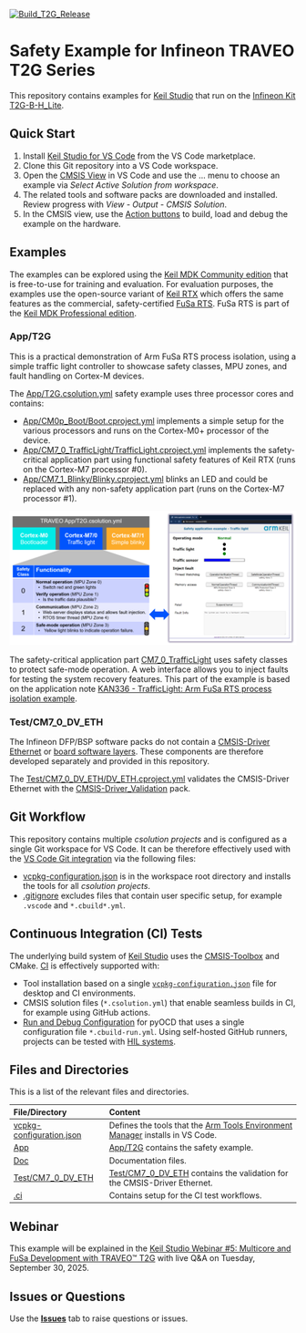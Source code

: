 [![Build_T2G_Release](https://img.shields.io/github/actions/workflow/status/Arm-Examples/Safety-Example-Infineon-T2G/Build_T2G_Relase.yaml?logo=arm&logoColor=0091bd&label=Build_T2G_Release)](./.github/workflows/Build_T2G_Relase.yaml)

# Safety Example for Infineon TRAVEO T2G Series

This repository contains examples for [Keil Studio](https://www.keil.arm.com/) that run on the [Infineon Kit T2G-B-H_Lite](https://www.keil.arm.com/packs/kit_t2g-b-h_lite_bsp-infineon).

## Quick Start

1. Install [Keil Studio for VS Code](https://marketplace.visualstudio.com/items?itemName=Arm.keil-studio-pack) from the VS Code marketplace.
2. Clone this Git repository into a VS Code workspace.
3. Open the [CMSIS View](https://mdk-packs.github.io/vscode-cmsis-solution-docs/userinterface.html#2-main-area-of-the-cmsis-view) in VS Code and use the ... menu to choose an example via *Select Active Solution from workspace*.
4. The related tools and software packs are downloaded and installed. Review progress with *View - Output - CMSIS Solution*.
5. In the CMSIS view, use the [Action buttons](https://github.com/ARM-software/vscode-cmsis-csolution?tab=readme-ov-file#action-buttons) to build, load and debug the example on the hardware.

## Examples

The examples can be explored using the [Keil MDK Community edition](https://www.keil.arm.com/keil-mdk/#mdk-v6-editions) that is free-to-use for training and evaluation. For evaluation purposes, the examples use the open-source variant of [Keil RTX](https://developer.arm.com/Tools%20and%20Software/Keil%20MDK/RTX5%20RTOS) which offers the same features as the commercial, safety-certified [FuSa RTS](https://developer.arm.com/Tools%20and%20Software/Keil%20MDK/FuSa%20Run-Time%20System). FuSa RTS is part of the [Keil MDK Professional edition](https://www.keil.arm.com/keil-mdk/#mdk-v6-editions).

### App/T2G

This is a practical demonstration of Arm FuSa RTS process isolation, using a simple traffic light controller to showcase safety classes, MPU zones, and fault handling on Cortex-M devices.

The [App/T2G.csolution.yml](./App/T2G.csolution.yml) safety example uses three processor cores and contains:

- [App/CM0p_Boot/Boot.cproject.yml](./App/CM0p_Boot/Boot.cproject.yml) implements a simple setup for the various processors and runs on the Cortex-M0+ processor of the device.
- [App/CM7_0_TrafficLight/TrafficLight.cproject.yml](./App/CM7_0_TrafficLight/TrafficLight.cproject.yml) implements the safety-critical application part using functional safety features of Keil RTX (runs on the Cortex-M7 processor #0).
- [App/CM7_1_Blinky/Blinky.cproject.yml](./App/CM7_1_Blinky/Blinky.cproject.yml) blinks an LED and could be replaced with any non-safety application part (runs on the Cortex-M7 processor #1).

![App_T2G Safety Example](./Doc/App_T2G.png "App_T2G Safety Example")

The safety-critical application part [CM7_0_TrafficLight](./App/CM7_0_TrafficLight/TrafficLight.cproject.yml) uses safety classes to protect safe-mode operation. A web interface allows you to inject faults for testing the system recovery features. This part of the example is based on the application note [KAN336 - TrafficLight: Arm FuSa RTS process isolation example](https://developer.arm.com/documentation/kan336/latest).

### Test/CM7_0_DV_ETH

The Infineon DFP/BSP software packs do not contain a [CMSIS-Driver Ethernet](https://arm-software.github.io/CMSIS_6/latest/Driver/group__eth__interface__gr.html) or [board software layers](https://open-cmsis-pack.github.io/cmsis-toolbox/ReferenceApplications/#board-layer). These components are therefore developed separately and provided in this repository.

The [Test/CM7_0_DV_ETH/DV_ETH.cproject.yml](./Test/CM7_0_DV_ETH/DV_ETH.cproject.yml) validates the CMSIS-Driver Ethernet with the [CMSIS-Driver_Validation](https://github.com/ARM-software/CMSIS-Driver_Validation) pack.

## Git Workflow

This repository contains multiple *csolution projects* and is configured as a single Git workspace for VS Code. It can be therefore effectively used with the [VS Code Git integration](https://code.visualstudio.com/docs/sourcecontrol/overview) via the following files:

- [vcpkg-configuration.json](./vcpkg-configuration.json) is in the workspace root directory and installs the tools for all *csolution projects*.
- [.gitignore](./.gitignore) excludes files that contain user specific setup, for example `.vscode` and `*.cbuild*.yml`.

## Continuous Integration (CI) Tests

The underlying build system of [Keil Studio](https://www.keil.arm.com/) uses the [CMSIS-Toolbox](https://open-cmsis-pack.github.io/cmsis-toolbox/) and CMake. [CI](https://en.wikipedia.org/wiki/Continuous_integration) is effectively supported with:

- Tool installation based on a single [`vcpkg-configuration.json`](./vcpkg-configuration.json) file for desktop and CI environments.
- CMSIS solution files (`*.csolution.yml`) that enable seamless builds in CI, for example using GitHub actions.
- [Run and Debug Configuration](https://open-cmsis-pack.github.io/cmsis-toolbox/build-overview/#run-and-debug-configuration) for pyOCD that uses a single configuration file `*.cbuild-run.yml`. Using self-hosted GitHub runners, projects can be tested with [HIL systems](https://en.wikipedia.org/wiki/Hardware-in-the-loop_simulation).

## Files and Directories

This is a list of the relevant files and directories.

File/Directory                            | Content
:-----------------------------------------|:---------------------------------------------------------
[vcpkg-configuration.json](./vcpkg-configuration.json) | Defines the tools that the [Arm Tools Environment Manager](https://marketplace.visualstudio.com/items?itemName=Arm.environment-manager) installs in VS Code.
[App](./App)                              | [App/T2G](#appt2g) contains the safety example.
[Doc](./Doc)                              | Documentation files.
[Test/CM7_0_DV_ETH](./Test/CM7_0_DV_ETH)  | [Test/CM7_0_DV_ETH](#testcm7_0_dv_eth) contains the validation for the CMSIS-Driver Ethernet.
[.ci](./.ci)                              | Contains setup for the CI test workflows.

## Webinar

This example will be explained in the [Keil Studio Webinar #5: Multicore and FuSa Development with TRAVEO™ T2G](https://www.arm.com/resources/webinar/keil-studio-session-5) with live Q&A on Tuesday, September 30, 2025.

## Issues or Questions

Use the [**Issues**](./issues) tab to raise questions or issues.
